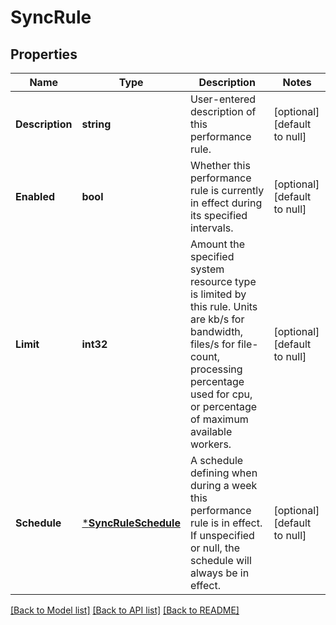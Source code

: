 # SyncRule

## Properties
Name | Type | Description | Notes
------------ | ------------- | ------------- | -------------
**Description** | **string** | User-entered description of this performance rule. | [optional] [default to null]
**Enabled** | **bool** | Whether this performance rule is currently in effect during its specified intervals. | [optional] [default to null]
**Limit** | **int32** | Amount the specified system resource type is limited by this rule.  Units are kb/s for bandwidth, files/s for file-count, processing percentage used for cpu, or percentage of maximum available workers. | [optional] [default to null]
**Schedule** | [***SyncRuleSchedule**](SyncRuleSchedule.md) | A schedule defining when during a week this performance rule is in effect.  If unspecified or null, the schedule will always be in effect. | [optional] [default to null]

[[Back to Model list]](../README.md#documentation-for-models) [[Back to API list]](../README.md#documentation-for-api-endpoints) [[Back to README]](../README.md)


